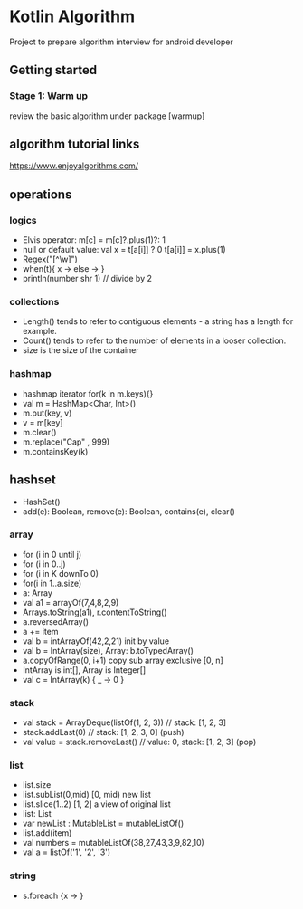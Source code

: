 # Kotlin Algorithm

Project to prepare algorithm interview for android developer

## Getting started

### Stage 1: Warm up
review the basic algorithm under package [warmup]

## algorithm tutorial links
https://www.enjoyalgorithms.com/

## operations

### logics
- Elvis operator: m[c] = m[c]?.plus(1)?: 1
- null or default value: val x = t[a[i]] ?:0
  t[a[i]] = x.plus(1)
- Regex("[^\\w]")
- when(t){ x -> else -> }
- println(number shr 1) // divide by 2

### collections
- Length() tends to refer to contiguous elements - a string has a length for example.
- Count() tends to refer to the number of elements in a looser collection.
- size is the size of the container

### hashmap
- hashmap iterator for(k in m.keys){}
- val m = HashMap<Char, Int>()
- m.put(key, v)
- v = m[key]
- m.clear()
- m.replace("Cap" , 999)
- m.containsKey(k)


## hashset
- HashSet()
- add(e): Boolean, remove(e): Boolean, contains(e), clear()

### array 
- for (i in 0 until j)
- for (i in 0..j)
- for (i in K downTo 0)
- for(i in 1..a.size)
- a: Array<Int>
- val a1 = arrayOf(7,4,8,2,9)
- Arrays.toString(a1), r.contentToString()
- a.reversedArray()
- a += item
- val b = intArrayOf(42,2,21) init by value
- val b = IntArray(size), Array<Int>: b.toTypedArray()
- a.copyOfRange(0, i+1) copy sub array exclusive [0, n] 
- IntArray is int[], Array<Int> is Integer[]
- val c = IntArray(k) { _ -> 0 }

### stack
- val stack = ArrayDeque(listOf(1, 2, 3)) // stack: [1, 2, 3]
- stack.addLast(0)                        // stack: [1, 2, 3, 0]         (push)
- val value = stack.removeLast()          // value: 0, stack: [1, 2, 3]  (pop)

### list 
- list.size
- list.subList(0,mid) [0, mid) new list
- list.slice(1..2) [1, 2] a view of original list
- list: List<Int>
- var newList : MutableList<Int> = mutableListOf()
- list.add(item)
- val numbers = mutableListOf(38,27,43,3,9,82,10)
- val a = listOf('1', '2', '3')

### string
- s.foreach {x -> }
